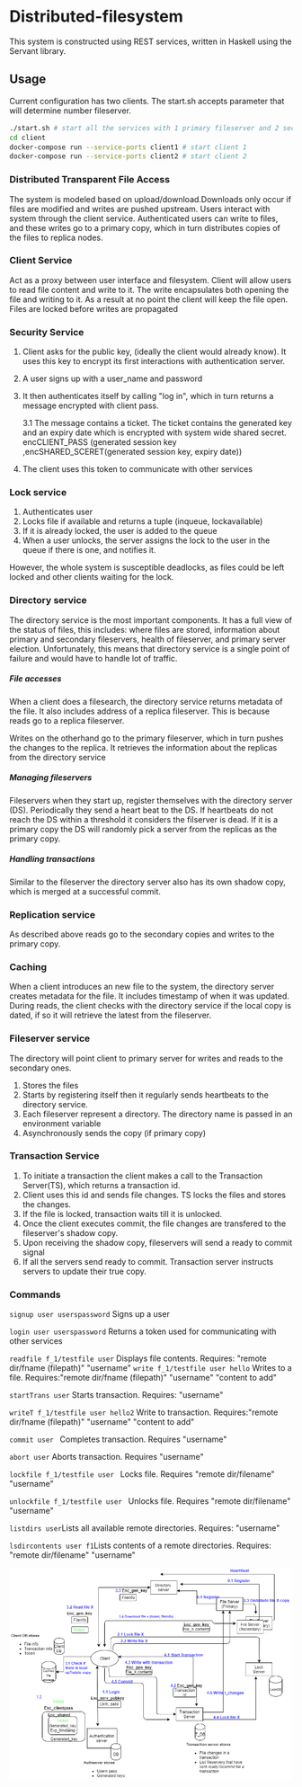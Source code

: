 # Distributed-filesystem
This system is constructed using REST services, written in Haskell using the Servant library.

## Usage
Current configuration has two clients. The start.sh accepts parameter that will determine number fileserver.
``` bash
./start.sh # start all the services with 1 primary fileserver and 2 secondary
cd client
docker-compose run --service-ports client1 # start client 1
docker-compose run --service-ports client2 # start client 2
```
### Distributed Transparent File Access
The system is modeled based on upload/download.Downloads only occur if files are modified and writes are pushed upstream. Users interact with system through the client service. Authenticated users can write to files, and these writes go to a primary copy, which in turn distributes copies of the files to replica nodes.
  
### Client Service
Act as a proxy between user interface and filesystem. Client will allow users to read file content and write to it. The write encapsulates both opening the file and writing to it. As a result at no point the client will keep the file open.  Files are locked before writes are propagated 

### Security Service

1. Client asks for the public key, (ideally the client would already know). It uses this key to encrypt its first interactions with authentication server.
2. A user signs up with a user_name and password
3. It then authenticates itself by calling "log in", which in turn returns a message encrypted with client pass. 

    3.1 The message contains a ticket. The ticket contains the generated key and an expiry date which is encrypted with system wide shared secret. encCLIENT_PASS (generated session key ,encSHARED_SCERET(generated session key, expiry date)) 
4. The client uses this token to communicate with other services
### Lock service
1. Authenticates user
2. Locks file if available and returns a tuple (inqueue, lockavailable)
3. If it is already locked, the user is added to the queue
4. When a user unlocks, the server assigns the lock to the user in the queue if there is one, and notifies it.

However, the whole system is susceptible deadlocks, as files could be left locked and other clients waiting for the lock. 
### Directory service 
The directory service is the most important components. It has a full view of the status of files, this includes: where files are stored, information about primary and secondary fileservers, health of fileserver, and primary server election.  Unfortunately, this means that directory service is a single point of failure and would have to handle lot of traffic.

##### File accesses
 When a client does a filesearch, the directory service returns metadata of the file. It also includes address of a replica fileserver. This is because reads go to a replica fileserver.
 
 Writes on the otherhand go to the primary fileserver, which in turn pushes the changes to the replica. It retrieves the information about the replicas from the directory service

##### Managing fileservers
Fileservers when they start up, register themselves with the directory server (DS). Periodically they send a heart beat to the DS. If heartbeats do not reach the DS within a threshold it considers the filserver is dead. If it is a primary copy the DS will randomly pick a server from the replicas as the primary copy.
##### Handling transactions
Similar to the fileserver the directory server also has its own shadow copy, which is merged at a successful commit.
### Replication service
As described above reads go to the secondary copies and writes to the primary copy.
### Caching
When a client introduces an new file to the system, the directory server creates metadata for the file. It includes timestamp of when it was updated. During reads, the client checks with the directory service if the local copy is dated, if so it will retrieve the latest from the fileserver.
### Fileserver service
 The directory will point client to primary server for writes and reads to the secondary ones.
1. Stores the files
2. Starts by registering itself then it regularly sends heartbeats to the directory service. 
3. Each fileserver represent a directory. The directory name is passed in an environment variable
4. Asynchronously sends the copy (if primary copy)

### Transaction Service
1. To initiate a transaction the client makes a call to the Transaction Server(TS), which returns a transaction id.
2.  Client uses this id and sends file changes. TS locks the files and stores the changes.
3. If the file is locked, transaction waits till it is unlocked. 
4. Once the client executes commit, the file changes are transfered to the fileserver's shadow copy.
5. Upon receiving the shadow copy, fileservers will send a ready to commit signal
6. If all the servers send ready to commit. Transaction server instructs servers to update their true copy.

### Commands
`signup user userspassword` Signs up a user

`login user userspassword` Returns a token used for communicating with other services

`readfile f_1/testfile user`  Displays file contents. Requires: "remote dir/fname (filepath)" "username" 
`write f_1/testfile user hello` Writes to a file. Requires:"remote dir/fname (filepath)" "username" "content to add"

`startTrans user` Starts transaction. Requires:  "username"

`writeT f_1/testfile user hello2` Write to transaction. Requires:"remote dir/fname (filepath)" "username" "content to add"

`commit user ` Completes transaction. Requires "username"

`abort user` Aborts transaction. Requires "username"

`lockfile f_1/testfile user ` Locks file. Requires "remote dir/filename"   "username"

`unlockfile f_1/testfile user ` Unlocks file. Requires "remote dir/filename"   "username"

`listdirs user`Lists all available remote directories. Requires:  "username"

`lsdircontents user f1`Lists contents of a remote directories. Requires: "remote dir/filename" "username"


![](./distributed_filesystem.png/?raw=true "Filesystem")